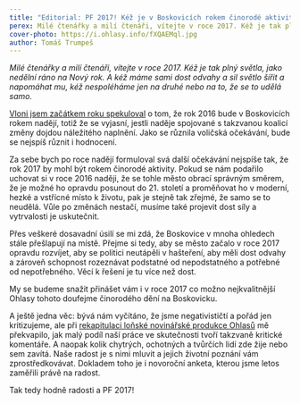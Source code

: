 ```yaml
---
title: "Editorial: PF 2017! Kéž je v Boskovicích rokem činorodé aktivity"
perex: Milé čtenářky a milí čtenáři, vítejte v roce 2017. Kéž je tak plný světla, jako nedělní ráno na Nový rok.
cover-photo: https://i.ohlasy.info/fXQAEMql.jpg
author: Tomáš Trumpeš
---
```


*Milé čtenářky a milí čtenáři, vítejte v roce 2017. Kéž je tak plný světla, jako nedělní ráno na Nový rok. A kéž máme sami dost odvahy a sil světlo šířit a napomáhat mu, kéž nespoléháme jen na druhé nebo na to, že se to udělá samo.*

[Vloni jsem začátkem roku spekuloval](http://www.ohlasy.info/clanky/2016/01/pf.html) o tom, že rok 2016 bude v Boskovicích rokem nadějí, totiž že se vyjasní, jestli naděje spojované s takzvanou koalicí změny dojdou náležitého naplnění. Jako se různila voličská očekávání, bude se nejspíš různit i hodnocení.

Za sebe bych po roce nadějí formuloval svá další očekávání nejspíše tak, že rok 2017 by mohl být rokem činorodé aktivity. Pokud se nám podařilo uchovat si v roce 2016 naději, že se tohle město obrací správným směrem, že je možné ho opravdu posunout do 21. století a proměňovat ho v moderní, hezké a vstřícné místo k životu, pak je stejně tak zřejmé, že samo se to neudělá. Vůle po změnách nestačí, musíme také projevit dost síly a vytrvalosti je uskutečnit. 

Přes veškeré dosavadní úsilí se mi zdá, že Boskovice v mnoha ohledech stále přešlapují na místě. Přejme si tedy, aby se město začalo v roce 2017 opravdu rozvíjet, aby se politici neutápěli v hašteření, aby měli dost odvahy a zároveň schopnost rozeznávat podstatné od nepodstatného a potřebné od nepotřebného. Věcí k řešení je tu více než dost.

My se budeme snažit přinášet vám i v roce 2017 co možno nejkvalitnější Ohlasy tohoto doufejme činorodého dění na Boskovicku. 

A ještě jedna věc: bývá nám vyčítáno, že jsme negativističtí a pořád jen kritizujeme, ale při [rekapitulaci loňské novinářské produkce Ohlasů](http://www.ohlasy.info/clanky/2016/12/ohlasy-2016.html) mě překvapilo, jak malý podíl naší práce ve skutečnosti  tvoří takzvaně kritické komentáře. A naopak kolik chytrých, ochotných a tvůrčích lidí zde žije nebo sem zavítá. Naše radost je s nimi mluvit a jejich životní poznání vám zprostředkovávat. Dokladem toho je i novoroční anketa, kterou jsme letos zaměřili právě na radost. 

Tak tedy hodně radosti a PF 2017!
